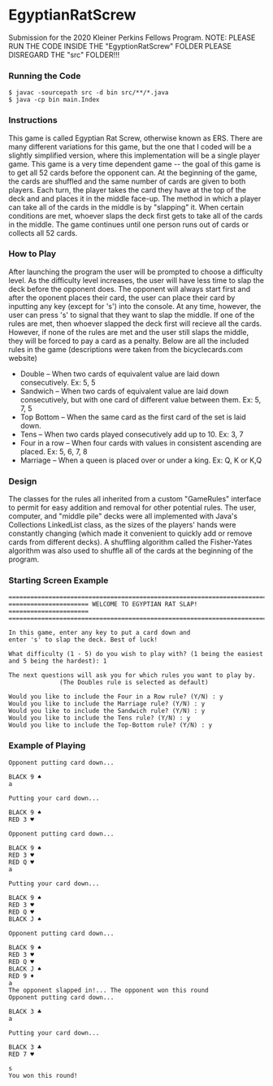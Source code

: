 # EgyptianRatScrew
Submission for the 2020 Kleiner Perkins Fellows Program. 
NOTE: PLEASE RUN THE CODE INSIDE THE "EgyptionRatScrew" FOLDER
PLEASE DISREGARD THE "src" FOLDER!!!
### Running the Code
```
$ javac -sourcepath src -d bin src/**/*.java
$ java -cp bin main.Index
```
### Instructions
This game is called Egyptian Rat Screw, otherwise known as ERS. There are many different variations for this game, but the one that I coded will be a slightly simplified version, where this implementation will be a single player game. 
This game is a very time dependent game -- the goal of this game is to get all 52 cards before the opponent can. At the beginning of the game, the cards are shuffled and the same number of cards are given to both players. Each turn, the player takes the card they have at the top of the deck and and places it in the middle face-up. 
The method in which a player can take all of the cards in the middle is by "slapping" it. When certain conditions are met, whoever slaps the deck first gets to take all of the cards in the middle. The game continues until one person runs out of cards or collects all 52 cards. 

### How to Play
After launching the program the user will be prompted to choose a difficulty level. As the difficulty level increases, the user will have less time to slap the deck before the opponent does. The opponent will always start first and after the oponent places their card, the user can place their card by inputting any key (except for 's') into the console. At any time, however, the user can press 's' to signal that they want to slap the middle. If one of the rules are met, then whoever slapped the deck first will recieve all the cards. However, if none of the rules are met and the user still slaps the middle, they will be forced to pay a card as a penalty. Below are all the included rules in the game (descriptions were taken from the bicyclecards.com website)

* Double – When two cards of equivalent value are laid down consecutively. Ex: 5, 5
* Sandwich – When two cards of equivalent value are laid down consecutively, but with one card of different value between them. Ex: 5, 7, 5
* Top Bottom – When the same card as the first card of the set is laid down.
* Tens – When two cards played consecutively add up to 10. Ex: 3, 7
* Four in a row – When four cards with values in consistent ascending are placed. Ex: 5, 6, 7, 8 
* Marriage – When a queen is placed over or under a king. Ex: Q, K or K,Q

### Design
The classes for the rules all inherited from a custom "GameRules" interface to permit for easy addition and removal for other potential rules. The user, computer, and "middle pile" decks were all implemented with Java's Collections LinkedList class, as the sizes of the players' hands were constantly changing (which made it convenient to quickly add or remove cards from different decks). 
A shuffling algorithm called the Fisher-Yates algorithm was also used to shuffle all of the cards at the beginning of the program. 

### Starting Screen Example
```
===========================================================================
====================== WELCOME TO EGYPTIAN RAT SLAP! ======================
===========================================================================

In this game, enter any key to put a card down and
enter 's' to slap the deck. Best of luck!

What difficulty (1 - 5) do you wish to play with? (1 being the easiest and 5 being the hardest): 1

The next questions will ask you for which rules you want to play by. 
              (The Doubles rule is selected as default)             

Would you like to include the Four in a Row rule? (Y/N) : y
Would you like to include the Marriage rule? (Y/N) : y
Would you like to include the Sandwich rule? (Y/N) : y
Would you like to include the Tens rule? (Y/N) : y
Would you like to include the Top-Bottom rule? (Y/N) : y
```

### Example of Playing
```
Opponent putting card down...

BLACK 9 ♠
a

Putting your card down...

BLACK 9 ♠
RED 3 ♥

Opponent putting card down...

BLACK 9 ♠
RED 3 ♥
RED Q ♥
a

Putting your card down...

BLACK 9 ♠
RED 3 ♥
RED Q ♥
BLACK J ♠

Opponent putting card down...

BLACK 9 ♠
RED 3 ♥
RED Q ♥
BLACK J ♠
RED 9 ♦
a
The opponent slapped in!... The opponent won this round
Opponent putting card down...

BLACK 3 ♣
a

Putting your card down...

BLACK 3 ♣
RED 7 ♥

s
You won this round!
```




